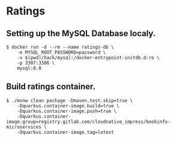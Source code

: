 # Ratings

## Setting up the MySQL Database localy.

```console
$ docker run -d --rm --name ratings-db \
    -e MYSQL_ROOT_PASSWORD=password \
    -v $(pwd)/hack/mysql:/docker-entrypoint-initdb.d:ro \
    -p 3307:3306 \
    mysql:8.0
```

## Build ratings container.

```conosle
$ ./mvnw clean package -Dmaven.test.skip=true \
    -Dquarkus.container-image.build=true \
    -Dquarkus.container-image.push=true \
    -Dquarkus.container-image.group=registry.gitlab.com/cloudnative_impress/bookinfo-microservices \
    -Dquarkus.container-image.tag=latest
```
